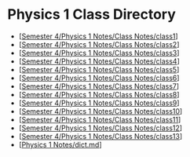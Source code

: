 # Physics 1 Class Directory
- [[Semester 4/Physics 1 Notes/Class Notes/class1]]
- [[Semester 4/Physics 1 Notes/Class Notes/class2]]
- [[Semester 4/Physics 1 Notes/Class Notes/class3]]
- [[Semester 4/Physics 1 Notes/Class Notes/class4]]
- [[Semester 4/Physics 1 Notes/Class Notes/class5]]
- [[Semester 4/Physics 1 Notes/Class Notes/class6]]
- [[Semester 4/Physics 1 Notes/Class Notes/class7]]
- [[Semester 4/Physics 1 Notes/Class Notes/class8]]
- [[Semester 4/Physics 1 Notes/Class Notes/class9]]
- [[Semester 4/Physics 1 Notes/Class Notes/class10]]
- [[Semester 4/Physics 1 Notes/Class Notes/class11]]
- [[Semester 4/Physics 1 Notes/Class Notes/class12]]
- [[Semester 4/Physics 1 Notes/Class Notes/class13]]
- [[Physics 1 Notes/dict.md]]






[//begin]: # "Autogenerated link references for markdown compatibility"
[Semester 4/Physics 1 Notes/Class Notes/class1]: class1.md "Physics 1 Lesson 1"
[Semester 4/Physics 1 Notes/Class Notes/class2]: class2.md "Physics 1 Lesson 2"
[Semester 4/Physics 1 Notes/Class Notes/class3]: class3.md "Physics 1 Lesson 3"
[Semester 4/Physics 1 Notes/Class Notes/class4]: class4.md "Physics 1 Lesson 4"
[Semester 4/Physics 1 Notes/Class Notes/class5]: class5.md "Physics 1 Lesson 5"
[Semester 4/Physics 1 Notes/Class Notes/class6]: class6.md "Physics 1 Lesson 6"
[Semester 4/Physics 1 Notes/Class Notes/class7]: class7.md "Physics 1 Lesson 7"
[Semester 4/Physics 1 Notes/Class Notes/class8]: class8.md "Physics 1 Lesson 8"
[Semester 4/Physics 1 Notes/Class Notes/class9]: class9.md "Physics 1 Lesson 9"
[Semester 4/Physics 1 Notes/Class Notes/class10]: class10.md "Physics 1 Lesson 10"
[Semester 4/Physics 1 Notes/Class Notes/class11]: class11.md "Physics 1 Lesson 11"
[Semester 4/Physics 1 Notes/Class Notes/class12]: class12.md "Physics 1 Lesson 12"
[Semester 4/Physics 1 Notes/Class Notes/class13]: class13.md "Physics 1 Lesson 13"
[Physics 1 Notes/dict.md]: ../dict.md "Physics 1 Dictionary"
[//end]: # "Autogenerated link references"
